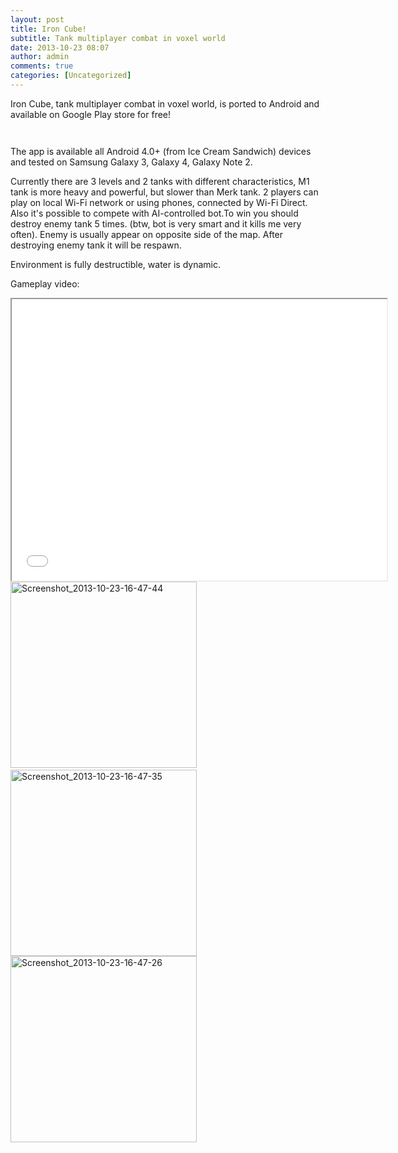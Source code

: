 ```yaml
---
layout: post
title: Iron Cube!
subtitle: Tank multiplayer combat in voxel world
date: 2013-10-23 08:07
author: admin
comments: true
categories: [Uncategorized]
---
```

Iron Cube, tank multiplayer combat in voxel world, is ported to Android and available on Google Play store for free!

<a href="/blog/images/uploads/2013/01/iron_cube_android.jpg"><img class="image_featured" alt="" src="/blog/images/uploads/2013/01/iron_cube_android.jpg"/></a>

<a href="https://play.google.com/store/apps/details?id=com.glow3d.ironcube"><img alt="" src="/blog/images/en_generic_rgb_wo_60.png" /></a>

The app is available all Android 4.0+ (from Ice Cream Sandwich) devices and tested on Samsung Galaxy 3, Galaxy 4, Galaxy Note 2.

Currently there are 3 levels and 2 tanks with different characteristics, M1 tank is more heavy and powerful, but slower than Merk tank. 2 players can play on local Wi-Fi network or using phones, connected by Wi-Fi Direct.
Also it's possible to compete with AI-controlled bot.To win you should destroy enemy tank 5 times.
(btw, bot is very smart and it kills me very often). Enemy is usually appear on opposite side of the map. After destroying enemy tank it will be respawn.

Environment is fully destructible, water is dynamic.

Gameplay video:

<iframe src="//www.youtube.com/embed/RITw-muIarM" height="450" width="600"></iframe>

<div align="left"><a href="/blog/images/uploads/2013/10/Screenshot_2013-10-23-16-47-44.png" target="_blank"><img alt="Screenshot_2013-10-23-16-47-44" src="/blog/images/uploads/2013/10/Screenshot_2013-10-23-16-47-44.png" width="298" /></a> <a href="/blog/images/uploads/2013/10/Screenshot_2013-10-23-16-47-35.png" target="_blank"><img alt="Screenshot_2013-10-23-16-47-35" src="/blog/images/uploads/2013/10/Screenshot_2013-10-23-16-47-35.png" width="298" /></a>
<a href="/blog/images/uploads/2013/10/Screenshot_2013-10-23-16-47-26.png" target="_blank"><img alt="Screenshot_2013-10-23-16-47-26" src="/blog/images/uploads/2013/10/Screenshot_2013-10-23-16-47-26.png" width="298" /></a> 

<!--<a href="/blog/images/uploads/2013/10/Screenshot_2013-10-23-16-49-41.png" target="_blank"><img alt="Screenshot_2013-10-23-16-49-41" src="/blog/images/uploads/2013/10/Screenshot_2013-10-23-16-49-41.png" width="298" height="168" /></a><a href="/blog/images/uploads/2013/10/Screenshot_2013-10-23-16-50-08.png" target="_blank"><img alt="Screenshot_2013-10-23-16-50-08" src="/blog/images/uploads/2013/10/Screenshot_2013-10-23-16-50-08.png" width="600" /></a>-->

